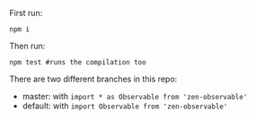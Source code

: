 First run:

```
npm i
```

Then run:

```
npm test #runs the compilation too
```

There are two different branches in this repo:

* master: with `import * as Observable from 'zen-observable'`
* default: with `import Observable from 'zen-observable'`

